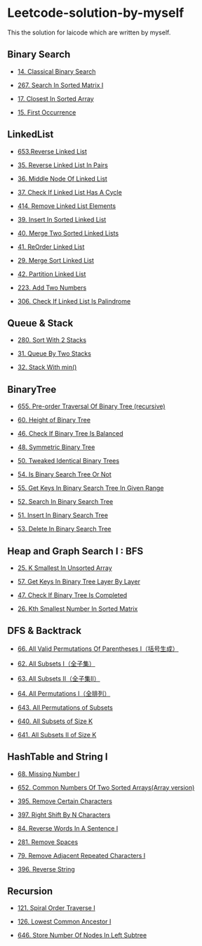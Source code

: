 Leetcode-solution-by-myself
==
This the solution for laicode which are written by myself.

Binary Search
--

* [14. Classical Binary Search](https://github.com/yzyolala/leetcode-solution-by-myself/blob/main/14.%20Classical%20Binary%20Search.md)

* [267. Search In Sorted Matrix I](https://github.com/yzyolala/leetcode-solution-by-myself/blob/main/267.%20Search%20In%20Sorted%20Matrix%20I.md)

* [17. Closest In Sorted Array](https://github.com/yzyolala/leetcode-solution-by-myself/blob/main/17.%20Closest%20In%20Sorted%20Array.md)

* [15. First Occurrence](https://github.com/yzyolala/leetcode-solution-by-myself/edit/main/15.%20First%20Occurrence.md)

LinkedList
--

* [653.Reverse Linked List ](https://github.com/yzyolala/leetcode-solution-by-myself/blob/main/653.%20Reverse%20Linked%20List.md)

* [35. Reverse Linked List In Pairs](https://github.com/yzyolala/leetcode-solution-by-myself/blob/main/35.%20Reverse%20Linked%20List%20In%20Pairs.md)

* [36. Middle Node Of Linked List](https://github.com/yzyolala/leetcode-solution-by-myself/blob/main/36.%20Middle%20Node%20Of%20Linked%20List.md)

* [37. Check If Linked List Has A Cycle](https://github.com/yzyolala/leetcode-solution-by-myself/blob/main/37.%20Check%20If%20Linked%20List%20Has%20A%20Cycle.md)

* [414. Remove Linked List Elements](https://github.com/yzyolala/leetcode-solution-by-myself/blob/main/414.%20Remove%20Linked%20List%20Elements.md)

* [39. Insert In Sorted Linked List](https://github.com/yzyolala/leetcode-solution-by-myself/blob/main/39.%20Insert%20In%20Sorted%20Linked%20List.md)

* [40. Merge Two Sorted Linked Lists](https://github.com/yzyolala/leetcode-solution-by-myself/blob/main/40.%20Merge%20Two%20Sorted%20Linked%20Lists.md)

* [41. ReOrder Linked List](https://github.com/yzyolala/leetcode-solution-by-myself/blob/main/41.%20ReOrder%20Linked%20List.md)

* [29. Merge Sort Linked List](https://github.com/yzyolala/leetcode-solution-by-myself/blob/main/29.%20Merge%20Sort%20Linked%20List.md)

* [42. Partition Linked List](https://github.com/yzyolala/leetcode-solution-by-myself/blob/main/42.%20Partition%20Linked%20List.md)

* [223. Add Two Numbers](https://github.com/yzyolala/leetcode-solution-by-myself/blob/main/223.%20Add%20Two%20Numbers.md)

* [306. Check If Linked List Is Palindrome](https://github.com/yzyolala/leetcode-solution-by-myself/blob/main/306.%20Check%20If%20Linked%20List%20Is%20Palindrome.md)

Queue & Stack
--

* [280. Sort With 2 Stacks](https://github.com/yzyolala/leetcode-solution-by-myself/blob/main/280.%20Sort%20With%202%20Stacks.md)

* [31. Queue By Two Stacks](https://github.com/yzyolala/leetcode-solution-by-myself/blob/main/31.%20Queue%20By%20Two%20Stacks.md)

* [32. Stack With min()](https://github.com/yzyolala/leetcode-solution-by-myself/blob/main/32.%20Stack%20With%20min().md)

BinaryTree
--

* [655. Pre-order Traversal Of Binary Tree (recursive)](https://github.com/yzyolala/leetcode-solution-by-myself/blob/main/655.%20Pre-order%20Traversal%20Of%20Binary%20Tree%20(recursive).md)

* [60. Height of Binary Tree](https://github.com/yzyolala/leetcode-solution-by-myself/blob/main/60.%20Height%20of%20Binary%20Tree.md)

* [46. Check If Binary Tree Is Balanced](https://github.com/yzyolala/leetcode-solution-by-myself/blob/main/46.%20Check%20If%20Binary%20Tree%20Is%20Balanced.md)

* [48. Symmetric Binary Tree](https://github.com/yzyolala/leetcode-solution-by-myself/blob/main/48.%20Symmetric%20Binary%20Tree.md)

* [50. Tweaked Identical Binary Trees](https://github.com/yzyolala/leetcode-solution-by-myself/blob/main/50.%20Tweaked%20Identical%20Binary%20Trees.md)

* [54. Is Binary Search Tree Or Not](https://github.com/yzyolala/leetcode-solution-by-myself/blob/main/54.%20Is%20Binary%20Search%20Tree%20Or%20Not.md)

* [55. Get Keys In Binary Search Tree In Given Range](https://github.com/yzyolala/leetcode-solution-by-myself/blob/main/55.%20Get%20Keys%20In%20Binary%20Search%20Tree%20In%20Given%20Range.md)

* [52. Search In Binary Search Tree](https://github.com/yzyolala/leetcode-solution-by-myself/blob/main/52.%20Search%20In%20Binary%20Search%20Tree.md)

* [51. Insert In Binary Search Tree](https://github.com/yzyolala/leetcode-solution-by-myself/blob/main/51.%20Insert%20In%20Binary%20Search%20Tree.md)

* [53. Delete In Binary Search Tree](https://github.com/yzyolala/leetcode-solution-by-myself/blob/main/53.%20Delete%20In%20Binary%20Search%20Tree.md)

Heap and Graph Search I : BFS
--

* [25. K Smallest In Unsorted Array](https://github.com/yzyolala/leetcode-solution-by-myself/blob/main/25.%20K%20Smallest%20In%20Unsorted%20Array.md)

* [57. Get Keys In Binary Tree Layer By Layer](https://github.com/yzyolala/leetcode-solution-by-myself/blob/main/57.%20Get%20Keys%20In%20Binary%20Tree%20Layer%20By%20Layer.md)

* [47. Check If Binary Tree Is Completed](https://github.com/yzyolala/leetcode-solution-by-myself/blob/main/47.%20Check%20If%20Binary%20Tree%20Is%20Completed.md)

* [26. Kth Smallest Number In Sorted Matrix](https://github.com/yzyolala/leetcode-solution-by-myself/blob/main/26.%20Kth%20Smallest%20Number%20In%20Sorted%20Matrix.md)

DFS & Backtrack
--

* [66. All Valid Permutations Of Parentheses I（括号生成）](https://github.com/yzyolala/leetcode-solution-by-myself/blob/main/66.%20All%20Valid%20Permutations%20Of%20Parentheses%20I.md)

* [62. All Subsets I（全子集）](https://github.com/yzyolala/leetcode-solution-by-myself/blob/main/62.%20All%20Subsets%20I.md)

* [63. All Subsets II（全子集II）](https://github.com/yzyolala/leetcode-solution-by-myself/blob/main/63.%20All%20Subsets%20II.md)

* [64. All Permutations I（全排列）](https://github.com/yzyolala/leetcode-solution-by-myself/blob/main/64.%20All%20Permutations%20I.md)

* [643. All Permutations of Subsets](https://github.com/yzyolala/leetcode-solution-by-myself/blob/main/643.%20All%20Permutations%20of%20Subsets.md)

* [640. All Subsets of Size K](https://github.com/yzyolala/leetcode-solution-by-myself/blob/main/640.%20All%20Subsets%20of%20Size%20K.md)

* [641. All Subsets II of Size K](https://github.com/yzyolala/leetcode-solution-by-myself/blob/main/641.%20All%20Subsets%20II%20of%20Size%20K.md)

HashTable and String I
--

* [68. Missing Number I](https://github.com/yzyolala/leetcode-solution-by-myself/blob/main/68.%20Missing%20Number%20I.md)

* [652. Common Numbers Of Two Sorted Arrays(Array version)](https://github.com/yzyolala/leetcode-solution-by-myself/blob/main/652.%20Common%20Numbers%20Of%20Two%20Sorted%20Arrays(Array%20version).md)

* [395. Remove Certain Characters](https://github.com/yzyolala/leetcode-solution-by-myself/blob/main/395.%20Remove%20Certain%20Characters.md)

* [397. Right Shift By N Characters](https://github.com/yzyolala/leetcode-solution-by-myself/blob/main/397.%20Right%20Shift%20By%20N%20Characters.md)

* [84. Reverse Words In A Sentence I](https://github.com/yzyolala/leetcode-solution-by-myself/blob/main/84.%20Reverse%20Words%20In%20A%20Sentence%20I.md)

* [281. Remove Spaces](https://github.com/yzyolala/leetcode-solution-by-myself/blob/main/281.%20Remove%20Spaces.md)

* [79. Remove Adjacent Repeated Characters I](https://github.com/yzyolala/leetcode-solution-by-myself/blob/main/79.%20Remove%20Adjacent%20Repeated%20Characters%20I.md)

* [396. Reverse String](https://github.com/yzyolala/leetcode-solution-by-myself/blob/main/396.%20Reverse%20String.md)

Recursion
--

* [121. Spiral Order Traverse I](https://github.com/yzyolala/leetcode-solution-by-myself/blob/main/121.%20Spiral%20Order%20Traverse%20I.md)

* [126. Lowest Common Ancestor I](https://github.com/yzyolala/leetcode-solution-by-myself/blob/main/126.%20Lowest%20Common%20Ancestor%20I.md)

* [646. Store Number Of Nodes In Left Subtree](https://github.com/yzyolala/leetcode-solution-by-myself/blob/main/646.%20Store%20Number%20Of%20Nodes%20In%20Left%20Subtree.md)

